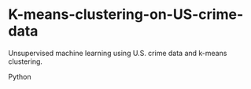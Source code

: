 # K-means-clustering-on-US-crime-data
Unsupervised machine learning using U.S. crime data and k-means clustering.

Python
